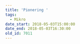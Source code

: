 ```yaml
---
title: 'Pionering '
tags:
  - Mikro
date_start: 2018-05-03T15:00:00
date_end: 2018-05-03T16:30:00
old_id: 7011
---
```

